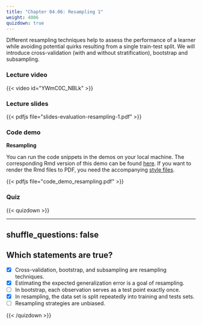 ```yaml
---
title: "Chapter 04.06: Resampling 1"
weight: 4006
quizdown: true
---
```


Different resampling techniques help to assess the performance of a learner while avoiding potential quirks resulting from a single train-test split. We will introduce cross-validation (with and without stratification), bootstrap and subsampling.

<!--more-->

### Lecture video

{{< video id="YWmC0C_NBLk" >}}

### Lecture slides

{{< pdfjs file="slides-evaluation-resampling-1.pdf" >}}

### Code demo

**Resampling**

You can run the code snippets in the demos on your local machine. The corresponding Rmd version of this demo can be found [here](https://github.com/compstat-lmu/lecture_i2ml/blob/master/code-demos/code_demo_resampling.Rmd). If you want to render the Rmd files to PDF, you need the accompanying [style files](https://github.com/compstat-lmu/lecture_i2ml/tree/master/style). 

{{< pdfjs file="code_demo_resampling.pdf" >}}

### Quiz

{{< quizdown >}}

---
shuffle_questions: false
---

## Which statements are true? 

- [x] Cross-validation, bootstrap, and subsampling are resampling techniques.
- [x] Estimating the expected generalization error is a goal of resampling.
- [ ] In bootstrap, each observation serves as a test point exactly once.
- [x] In resampling, the data set is split repeatedly into training and tests sets.
- [ ] Resampling strategies are unbiased.

{{< /quizdown >}}
